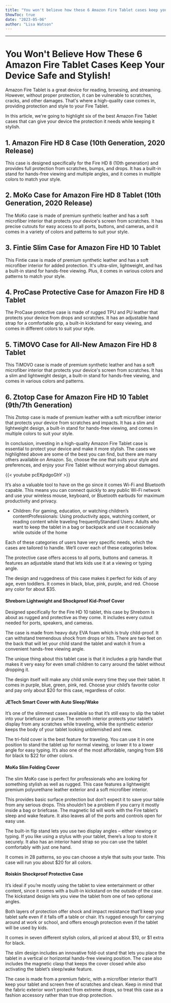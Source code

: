 ```yaml
---
title: "You won't believe how these 6 Amazon Fire Tablet cases keep your device safe and stylish!"
ShowToc: true 
date: "2023-05-06"
author: "Lisa Watson"
---
```

*****
# You Won't Believe How These 6 Amazon Fire Tablet Cases Keep Your Device Safe and Stylish!

Amazon Fire Tablet is a great device for reading, browsing, and streaming. However, without proper protection, it can be vulnerable to scratches, cracks, and other damages. That's where a high-quality case comes in, providing protection and style to your Fire Tablet.

In this article, we're going to highlight six of the best Amazon Fire Tablet cases that can give your device the protection it needs while keeping it stylish.

## 1. Amazon Fire HD 8 Case (10th Generation, 2020 Release)

This case is designed specifically for the Fire HD 8 (10th generation) and provides full protection from scratches, bumps, and drops. It has a built-in stand for hands-free viewing and multiple angles, and it comes in multiple colors to match your style.

## 2. MoKo Case for Amazon Fire HD 8 Tablet (10th Generation, 2020 Release)

The MoKo case is made of premium synthetic leather and has a soft microfiber interior that protects your device's screen from scratches. It has precise cutouts for easy access to all ports, buttons, and cameras, and it comes in a variety of colors and patterns to suit your style.

## 3. Fintie Slim Case for Amazon Fire HD 10 Tablet

This Fintie case is made of premium synthetic leather and has a soft microfiber interior for added protection. It's ultra-slim, lightweight, and has a built-in stand for hands-free viewing. Plus, it comes in various colors and patterns to match your style.

## 4. ProCase Protective Case for Amazon Fire HD 8 Tablet

The ProCase protective case is made of rugged TPU and PU leather that protects your device from drops and scratches. It has an adjustable hand strap for a comfortable grip, a built-in kickstand for easy viewing, and comes in different colors to suit your style.

## 5. TiMOVO Case for All-New Amazon Fire HD 8 Tablet

This TiMOVO case is made of premium synthetic leather and has a soft microfiber interior that protects your device's screen from scratches. It has a slim and lightweight design, a built-in stand for hands-free viewing, and comes in various colors and patterns.

## 6. Ztotop Case for Amazon Fire HD 10 Tablet (9th/7th Generation)

This Ztotop case is made of premium leather with a soft microfiber interior that protects your device from scratches and impacts. It has a slim and lightweight design, a built-in stand for hands-free viewing, and comes in multiple colors to suit your style.

In conclusion, investing in a high-quality Amazon Fire Tablet case is essential to protect your device and make it more stylish. The cases we highlighted above are some of the best you can find, but there are many others available on Amazon. So, choose the one that suits your style and preferences, and enjoy your Fire Tablet without worrying about damages.

{{< youtube pcEKpdgoGhY >}} 



It’s also a valuable tool to have on the go since it comes Wi-Fi and Bluetooth capable. This means you can connect quickly to any public Wi-Fi network and use your wireless mouse, keyboard, or Bluetooth earbuds for maximum productivity and privacy.
 

 
- Children: For gaming, education, or watching children’s contentProfessionals: Using productivity apps, watching content, or reading content while traveling frequentlyStandard Users: Adults who want to keep the tablet in a bag or backpack and use it occasionally while outside of the home

 
Each of these categories of users have very specific needs, which the cases are tailored to handle. We’ll cover each of these categories below.
 
The protective case offers access to all ports, buttons and cameras. It features an adjustable stand that lets kids use it at a viewing or typing angle.
 
The design and ruggedness of this case makes it perfect for kids of any age, even toddlers. It comes in black, blue, pink, purple, and red. Choose any color for about $35.
 
#### Shreborn Lightweight and Shockproof Kid-Proof Cover
 
Designed specifically for the Fire HD 10 tablet, this case by Shreborn is about as rugged and protective as they come. It includes every cutout needed for ports, speakers, and cameras. 
 
The case is made from heavy duty EVA foam which is truly child-proof. It can withstand tremendous shock from drops or hits. There are two feet on the back that will let your child stand the tablet and watch it from a convenient hands-free viewing angle.
 
The unique thing about this tablet case is that it includes a grip handle that makes it very easy for even small children to carry around the tablet without dropping it.
 
The design itself will make any child smile every time they use their tablet. It comes in purple, blue, green, pink, red. Choose your child’s favorite color and pay only about $20 for this case, regardless of color.
 
#### JETech Smart Cover with Auto Sleep/Wake
 
It’s one of the slimmest cases available so that it’s still easy to slip the tablet into your briefcase or purse. The smooth interior protects your tablet’s display from any scratches while traveling, while the synthetic exterior keeps the body of your tablet looking unblemished and new.
 
The tri-fold cover is the best feature for traveling. You can use it in one position to stand the tablet up for normal viewing, or lower it to a lower angle for easy typing. It’s also one of the most affordable, ranging from $16 for black to $22 for other colors.
 
#### MoKo Slim Folding Cover
 
The slim MoKo case is perfect for professionals who are looking for something stylish as well as rugged. This case features a lightweight premium polyurethane leather exterior and a soft microfiber interior. 
 
This provides basic surface protection but don’t expect it to save your table from any serious drops. This shouldn’t be a problem if you carry it mostly inside a bag or briefcase. The magnetic lid will work with the Fire tablet’s sleep and wake feature. It also leaves all of the ports and controls open for easy use.
 
The built-in flip stand lets you use two display angles – either viewing or typing. If you like using a stylus with your tablet, there’s a loop to store it securely. It also has an interior hand strap so you can use the tablet comfortably with just one hand.
 
It comes in 28 patterns, so you can choose a style that suits your taste. This case will run you about $20 for all colors.
 
#### Roiskin Shockproof Protective Case
 
It’s ideal if you’re mostly using the tablet to view entertainment or other content, since it comes with a built-in kickstand on the outside of the case. The kickstand design lets you view the tablet from one of two optional angles.
 
Both layers of protection offer shock and impact resistance that’ll keep your tablet safe even if it falls off a table or chair. It’s rugged enough for carrying around at work or school, and offers enough protection even if the tablet will be used by kids.
 
It comes in seven different stylish colors, all priced at about $10, or $1 extra for black.
 
The slim design includes an innovative fold-out stand that lets you place the tablet in a vertical or horizontal hands-free viewing position. The case also includes the magnetic clasp that keeps the cover closed while also activating the tablet’s sleep/wake feature.
 
The case is made from a premium fabric, with a microfiber interior that’ll keep your tablet and screen free of scratches and clean. Keep in mind that the fabric exterior won’t protect from extreme drops, so treat this case as a fashion accessory rather than true drop protection.




